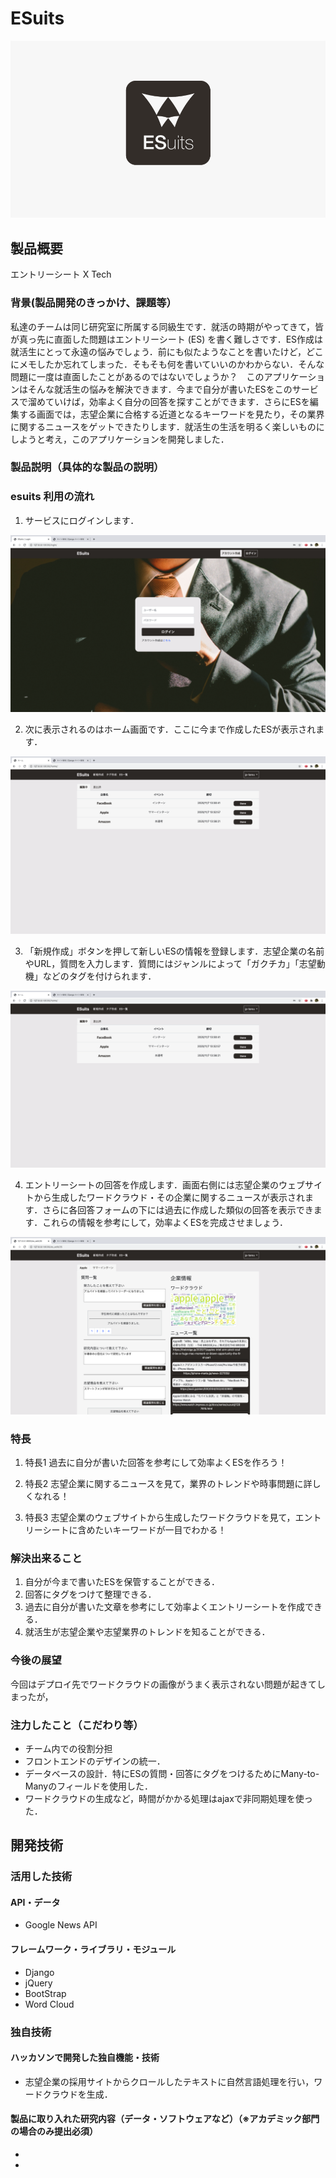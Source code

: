 # ESuits

![IMAGE ALT TEXT HERE](static/esuits/images/logo.png)

## 製品概要
エントリーシート X Tech


### 背景(製品開発のきっかけ、課題等）
私達のチームは同じ研究室に所属する同級生です．就活の時期がやってきて，皆が真っ先に直面した問題はエントリーシート (ES) を書く難しさです．ES作成は就活生にとって永遠の悩みでしょう．前にも似たようなことを書いたけど，どこにメモしたか忘れてしまった．そもそも何を書いていいのかわからない．そんな問題に一度は直面したことがあるのではないでしょうか？　このアプリケーションはそんな就活生の悩みを解決できます．今まで自分が書いたESをこのサービスで溜めていけば，効率よく自分の回答を探すことができます．さらにESを編集する画面では，志望企業に合格する近道となるキーワードを見たり，その業界に関するニュースをゲットできたりします．就活生の生活を明るく楽しいものにしようと考え，このアプリケーションを開発しました．


### 製品説明（具体的な製品の説明）

### esuits 利用の流れ
1. サービスにログインします．

![IMAGE ALT TEXT HERE](screenshots/login.png)

2. 次に表示されるのはホーム画面です．ここに今まで作成したESが表示されます．

![IMAGE ALT TEXT HERE](screenshots/home.png)

3. 「新規作成」ボタンを押して新しいESの情報を登録します．志望企業の名前やURL，質問を入力します．質問にはジャンルによって「ガクチカ」「志望動機」などのタグを付けられます．

![IMAGE ALT TEXT HERE](screenshots/create.png)

4. エントリーシートの回答を作成します．画面右側には志望企業のウェブサイトから生成したワードクラウド・その企業に関するニュースが表示されます．さらに各回答フォームの下には過去に作成した類似の回答を表示できます．これらの情報を参考にして，効率よくESを完成させましょう．

![IMAGE ALT TEXT HERE](screenshots/edit.png)


### 特長
1. 特長1
過去に自分が書いた回答を参考にして効率よくESを作ろう！

2. 特長2
志望企業に関するニュースを見て，業界のトレンドや時事問題に詳しくなれる！

3. 特長3
志望企業のウェブサイトから生成したワードクラウドを見て，エントリーシートに含めたいキーワードが一目でわかる！


### 解決出来ること
1. 自分が今まで書いたESを保管することができる．
2. 回答にタグをつけて整理できる．
3. 過去に自分が書いた文章を参考にして効率よくエントリーシートを作成できる．
4. 就活生が志望企業や志望業界のトレンドを知ることができる．


### 今後の展望

今回はデプロイ先でワードクラウドの画像がうまく表示されない問題が起きてしまったが，

### 注力したこと（こだわり等）
* チーム内での役割分担
* フロントエンドのデザインの統一．
* データベースの設計．特にESの質問・回答にタグをつけるためにMany-to-Manyのフィールドを使用した．
* ワードクラウドの生成など，時間がかかる処理はajaxで非同期処理を使った．

## 開発技術
### 活用した技術
#### API・データ
* Google News API

#### フレームワーク・ライブラリ・モジュール
* Django
* jQuery
* BootStrap
* Word Cloud


### 独自技術
#### ハッカソンで開発した独自機能・技術
* 志望企業の採用サイトからクロールしたテキストに自然言語処理を行い，ワードクラウドを生成．


#### 製品に取り入れた研究内容（データ・ソフトウェアなど）（※アカデミック部門の場合のみ提出必須）
*
*
